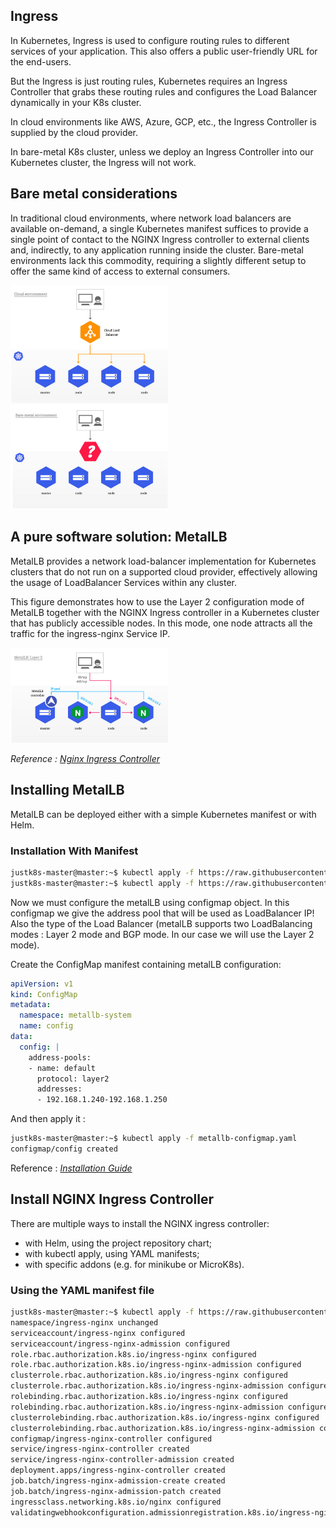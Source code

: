 ## Ingress
In Kubernetes, Ingress is used to configure routing rules to different services of your application. This also offers a public user-friendly URL for the end-users.

But the Ingress is just routing rules, Kubernetes requires an Ingress Controller that grabs these routing rules and configures the Load Balancer dynamically in your K8s cluster.

In cloud environments like AWS, Azure, GCP, etc., the Ingress Controller is supplied by the cloud provider.

In bare-metal K8s cluster, unless we deploy an Ingress Controller into our Kubernetes cluster, the Ingress will not work.

## Bare metal considerations
In traditional cloud environments, where network load balancers are available on-demand, a single Kubernetes manifest suffices to provide a single point of contact to the NGINX Ingress controller to external clients and, indirectly, to any application running inside the cluster. Bare-metal environments lack this commodity, requiring a slightly different setup to offer the same kind of access to external consumers.


<img src="ingressCloud.png"  width=50% height=50%>

<img src="ingressBare.png"  width=50% height=50%>

## A pure software solution: MetalLB
MetalLB provides a network load-balancer implementation for Kubernetes clusters that do not run on a supported cloud provider, effectively allowing the usage of LoadBalancer Services within any cluster.

This figure demonstrates how to use the Layer 2 configuration mode of MetalLB together with the NGINX Ingress controller in a Kubernetes cluster that has publicly accessible nodes. In this mode, one node attracts all the traffic for the ingress-nginx Service IP.


<img src="metalLB.png"  width=50% height=50%>


*Reference : [Nginx Ingress Controller](https://kubernetes.github.io/ingress-nginx/deploy/baremetal/)*

## Installing MetalLB 
MetalLB can be deployed either with a simple Kubernetes manifest or with Helm.

### Installation With Manifest 

```bash
justk8s-master@master:~$ kubectl apply -f https://raw.githubusercontent.com/metallb/metallb/v0.12.1/manifests/namespace.yaml
justk8s-master@master:~$ kubectl apply -f https://raw.githubusercontent.com/metallb/metallb/v0.12.1/manifests/metallb.yaml

```

Now we must configure the metalLB using configmap object. In this configmap we give the address pool that will be used as LoadBalancer IP! Also the type of the Load Balancer (metalLB supports two LoadBalancing modes : Layer 2 mode and BGP mode. In our case we will use the Layer 2 mode).

Create the ConfigMap manifest containing metalLB configuration:
```YAML 
apiVersion: v1
kind: ConfigMap
metadata:
  namespace: metallb-system
  name: config
data:
  config: |
    address-pools:
    - name: default
      protocol: layer2
      addresses:
      - 192.168.1.240-192.168.1.250
```
And then apply it :
```bash 
justk8s-master@master:~$ kubectl apply -f metallb-configmap.yaml
configmap/config created
```

Reference : *[Installation Guide](https://metallb.universe.tf/installation/)*

## Install NGINX Ingress Controller
There are multiple ways to install the NGINX ingress controller:

- with Helm, using the project repository chart;
- with kubectl apply, using YAML manifests;
- with specific addons (e.g. for minikube or MicroK8s).

### Using the YAML manifest file
```bash
justk8s-master@master:~$ kubectl apply -f https://raw.githubusercontent.com/kubernetes/ingress-nginx/controller-v1.2.0/deploy/static/provider/cloud/deploy.yaml
namespace/ingress-nginx unchanged
serviceaccount/ingress-nginx configured
serviceaccount/ingress-nginx-admission configured
role.rbac.authorization.k8s.io/ingress-nginx configured
role.rbac.authorization.k8s.io/ingress-nginx-admission configured
clusterrole.rbac.authorization.k8s.io/ingress-nginx configured
clusterrole.rbac.authorization.k8s.io/ingress-nginx-admission configured
rolebinding.rbac.authorization.k8s.io/ingress-nginx configured
rolebinding.rbac.authorization.k8s.io/ingress-nginx-admission configured
clusterrolebinding.rbac.authorization.k8s.io/ingress-nginx configured
clusterrolebinding.rbac.authorization.k8s.io/ingress-nginx-admission configured
configmap/ingress-nginx-controller configured
service/ingress-nginx-controller created
service/ingress-nginx-controller-admission created
deployment.apps/ingress-nginx-controller created
job.batch/ingress-nginx-admission-create created
job.batch/ingress-nginx-admission-patch created
ingressclass.networking.k8s.io/nginx configured
validatingwebhookconfiguration.admissionregistration.k8s.io/ingress-nginx-admission configured
```

